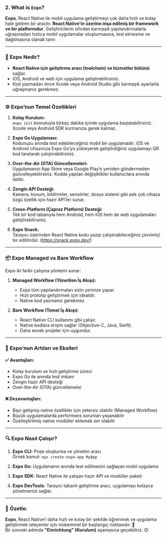 ### **2. What is `Expo`?**

**Expo**, React Native ile mobil uygulama geliştirmeyi çok daha hızlı ve kolay hale getiren bir araçtır. **React Native’in üzerine inşa edilmiş bir framework ve bir platformdur**. Geliştiricilerin sıfırdan karmaşık yapılandırmalarla uğraşmadan hızlıca mobil uygulamalar oluşturmasına, test etmesine ve dağıtmasına olanak tanır.

---

### 🚀 **Expo Nedir?**

- **React Native için geliştirme aracı (toolchain) ve hizmetler bütünü** sağlar.  
- iOS, Android ve web için uygulama geliştirebilirsiniz.  
- Kod yazmadan önce Xcode veya Android Studio gibi karmaşık ayarlarla uğraşmanız gerekmez.

---

### ⚙️ **Expo’nun Temel Özellikleri**

1. **Kolay Kurulum:**  
   `expo init` komutuyla birkaç dakika içinde uygulama başlatabilirsiniz. Xcode veya Android SDK kurmanıza gerek kalmaz.

2. **Expo Go Uygulaması:**  
   Kodunuzu anında test edebileceğiniz mobil bir uygulamadır. iOS ve Android cihazınıza Expo Go’yu yükleyerek geliştirdiğiniz uygulamayı QR kod taratarak çalıştırabilirsiniz.

3. **Over-the-Air (OTA) Güncellemeleri:**  
   Uygulamanızı App Store veya Google Play’e yeniden göndermeden güncelleyebilirsiniz. Kodda yapılan değişiklikler kullanıcılara anında iletilir.

4. **Zengin API Desteği:**  
   Kamera, konum, bildirimler, sensörler, dosya sistemi gibi pek çok cihaza özgü özellik için hazır API’ler sunar.

5. **Cross-Platform (Çapraz Platform) Desteği:**  
   Tek bir kod tabanıyla hem Android, hem iOS hem de web uygulamaları geliştirebilirsiniz.

6. **Expo Snack:**  
   Tarayıcı üzerinden React Native kodu yazıp çalıştırabileceğiniz çevrimiçi bir editördür. (https://snack.expo.dev/)

---

### 📦 **Expo Managed vs Bare Workflow**

Expo iki farklı çalışma yöntemi sunar:

1. **Managed Workflow (Yönetilen İş Akışı):**  
   - Expo tüm yapılandırmaları sizin yerinize yapar.  
   - Hızlı prototip geliştirmek için idealdir.  
   - Native kod yazmanız gerekmez.

2. **Bare Workflow (Temel İş Akışı):**  
   - React Native CLI kullanımı gibi çalışır.  
   - Native kodlara erişim sağlar (Objective-C, Java, Swift).  
   - Daha esnek projeler için uygundur.

---

### 🚀 **Expo’nun Artıları ve Eksileri**

#### ✅ **Avantajları:**
- Kolay kurulum ve hızlı geliştirme süreci
- Expo Go ile anında test imkanı
- Zengin hazır API desteği
- Over-the-Air (OTA) güncellemeler

#### ❌ **Dezavantajları:**
- Bazı gelişmiş native özellikler için yetersiz olabilir (Managed Workflow)
- Büyük uygulamalarda performans sorunları yaşanabilir
- Özelleştirilmiş native modüller eklemek zor olabilir

---

### 🔍 **Expo Nasıl Çalışır?**

1. **Expo CLI:** Proje oluşturma ve yönetim aracı  
   Örnek komut: `npx create-expo-app MyApp`

2. **Expo Go:** Uygulamanın anında test edilmesini sağlayan mobil uygulama

3. **Expo SDK:** React Native ile çalışan hazır API ve modüller paketi

4. **Expo DevTools:** Tarayıcı tabanlı geliştirme aracı, uygulamayı kolayca yönetmenizi sağlar.

---

### 📱 **Özetle:**

**Expo**, React Native’i daha hızlı ve kolay bir şekilde öğrenmek ve uygulama geliştirmek isteyenler için mükemmel bir başlangıç noktasıdır. 🚀  
Bir sonraki adımda **"Einrichtung" (Kurulum)** aşamasına geçebiliriz. 😊